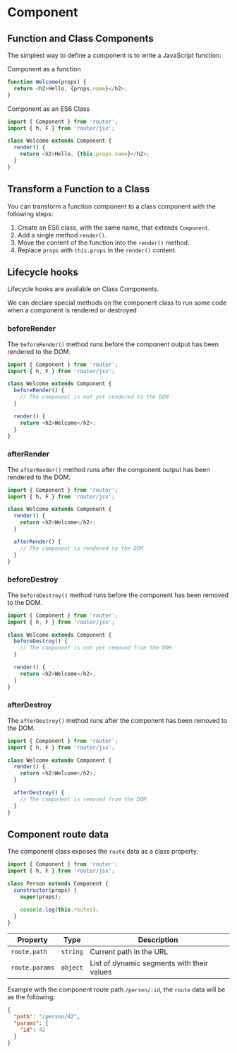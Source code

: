 # Component

## Function and Class Components

The simplest way to define a component is to write a JavaScript function:

Component as a function

```js
function Welcome(props) {
  return <h2>Hello, {props.name}</h2>;
}
```

Component as an ES6 Class

```js
import { Component } from 'router';
import { h, F } from 'router/jsx';

class Welcome extends Component {
  render() {
    return <h2>Hello, {this.props.name}</h2>;
  }
}
```

## Transform a Function to a Class

You can transform a function component to a class component with the following steps:

1. Create an ES6 class, with the same name, that extends `Component`.
2. Add a single method `render()`.
3. Move the content of the function into the `render()` method.
4. Replace `props` with `this.props` in the `render()` content.

## Lifecycle hooks

Lifecycle hooks are available on Class Components.

We can declare special methods on the component class to run some code when a component is rendered or destroyed

### beforeRender

The `beforeRender()` method runs before the component output has been rendered to the DOM.

```js
import { Component } from 'router';
import { h, F } from 'router/jsx';

class Welcome extends Component {
  beforeRender() {
    // The component is not yet rendered to the DOM
  }

  render() {
    return <h2>Welcome</h2>;
  }
}
```

### afterRender

The `afterRender()` method runs after the component output has been rendered to the DOM.

```js
import { Component } from 'router';
import { h, F } from 'router/jsx';

class Welcome extends Component {
  render() {
    return <h2>Welcome</h2>;
  }

  afterRender() {
    // The component is rendered to the DOM
  }
}
```

### beforeDestroy

The `beforeDestroy()` method runs before the component has been removed to the DOM.

```js
import { Component } from 'router';
import { h, F } from 'router/jsx';

class Welcome extends Component {
  beforeDestroy() {
    // The component is not yet removed from the DOM
  }

  render() {
    return <h2>Welcome</h2>;
  }
}
```

### afterDestroy

The `afterDestroy()` method runs after the component has been removed to the DOM.

```js
import { Component } from 'router';
import { h, F } from 'router/jsx';

class Welcome extends Component {
  render() {
    return <h2>Welcome</h2>;
  }

  afterDestroy() {
    // The component is removed from the DOM
  }
}
```

## Component route data

The component class exposes the `route` data as a class property.

```js
import { Component } from 'router';
import { h, F } from 'router/jsx';

class Person extends Component {
  constructor(props) {
    super(props);

    console.log(this.routes);
  }
}
```

| Property       |   Type   | Description                                |
| -------------- | :------: | ------------------------------------------ |
| `route.path`   | `string` | Current path in the URL                    |
| `route.params` | `object` | List of dynamic segments with their values |

Example with the component route path `/person/:id`, the `route` data will be as the following:

```json
{
  "path": "/person/42",
  "params": {
    "id": 42
  }
}
```
